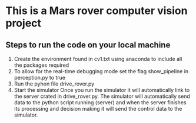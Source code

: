 # This is a Mars rover computer vision project
## Steps to run the code on your local machine
1. Create the environment found in cv1.txt using anaconda to include all the packages required
2. To allow for the real-time debugging mode set the flag show_pipeline in perception.py to true
3. Run the pyhon file drive_rover.py
4. Start the simulator
Once you run the simulator it will automatically link to the server crated in drive_rover.py. The simulator will automatically send data to the python script running (server) and when the server finishes its processing and decision making it will send the control data to the simulator.
